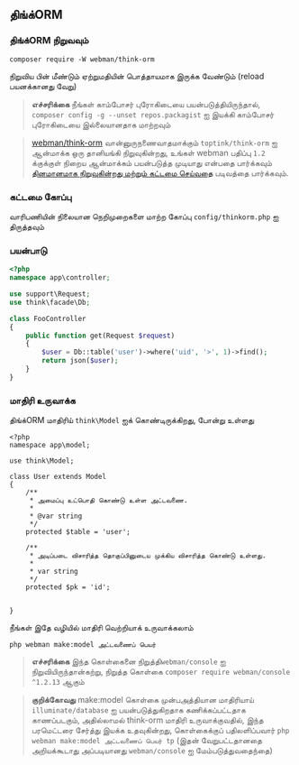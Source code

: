 ## திங்க்ORM

### திங்க்ORM நிறுவவும்

`composer require -W webman/think-orm`

நிறுவிய பின் மீண்டும் ஏற்றுமதியின் பொத்தாயமாக இருக்க வேண்டும் (reload பயனக்கானது வேறு)

> **எச்சரிக்கை**
> நீங்கள் காம்போசர் புரோகிடையை பயன்படுத்தியிருந்தால், `composer config -g --unset repos.packagist` ஐ இயக்கி காம்போசர் புரோகிடையை இல்லையானதாக மாற்றவும்

> [webman/think-orm](https://www.workerman.net/plugin/14) வான்னுருநணைவாதமாக்கும் `toptink/think-orm` ஐ ஆன்மாக்க ஒரு தானியங்கி நிறுவுகின்றது, உங்கள் webman பதிப்பு `1.2` க்குக்குள் நிறைய ஆன்மாக்கம் பயன்படுத்த முடியாது என்பதை பார்க்கவும் [தினமானமாக நிறுவுகின்றது மற்றும் கட்டமை செய்வதை](https://www.workerman.net/a/1289) படிவத்தை பார்க்கவும்.

### கட்டமை கோப்பு
வாரிபணியின் நிலையான நெறிமுறைகளை மாற்ற கோப்பு `config/thinkorm.php` ஐ திருத்தவும்

### பயன்பாடு

```php
<?php
namespace app\controller;

use support\Request;
use think\facade\Db;

class FooController
{
    public function get(Request $request)
    {
        $user = Db::table('user')->where('uid', '>', 1)->find();
        return json($user);
    }
}
```

### மாதிரி உருவாக்க
திங்க்ORM மாதிரிய் `think\Model` ஐக் கொண்டிருக்கிறது, போன்று உள்ளது
```
<?php
namespace app\model;

use think\Model;

class User extends Model
{
    /**
     * அமைப்பு உட்பொதி கொண்டு உள்ள அட்டவணை.
     *
     * @var string
     */
    protected $table = 'user';

    /**
     * அடிப்படை விசாரித்த தொகுப்பினுடைய முக்கிய விசாரித்த கொண்டு உள்ளது.
     *
     * var string
     */
    protected $pk = 'id';

    
}
```

நீங்கள் இதே வழியில் மாதிரி வெற்றியாக் உருவாக்கலாம்
```
php webman make:model அட்டவணைப் பெயர்
```

> **எச்சரிக்கை**
> இந்த கொள்கைனை நிறுத்தி`webman/console` ஐ நிறுவியிருந்தான்கற்று, நிறுத்த கொள்கை `composer require webman/console ^1.2.13` ஆகும்

> **குறிக்கோவது**
> make:model கொள்கை முன்பஅத்தியான மாதிரியாய் `illuminate/database` ஐ பயன்படுத்துகிறதாக கணிக்கப்பட்டதாக காணப்படகும், அதில்லாமல் think-orm மாதிரி உருவாக்குவதில், இந்த பரமெட்டரை சேர்த்து இயக்க உதவுகின்றது, கொள்கைக்குப் பதிலளிப்பவார் `php webman make:model அட்டவணைப் பெயர் tp` (இதன் வேறுபட்டதானதை அறியக்கூடாது அப்படியானது `webman/console` ஐ மேம்படுத்துவதைந்தை)
